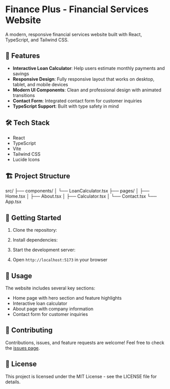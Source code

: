 # Finance Plus - Financial Services Website

A modern, responsive financial services website built with React, TypeScript, and Tailwind CSS.

## 🚀 Features

- **Interactive Loan Calculator**: Help users estimate monthly payments and savings
- **Responsive Design**: Fully responsive layout that works on desktop, tablet, and mobile devices
- **Modern UI Components**: Clean and professional design with animated transitions
- **Contact Form**: Integrated contact form for customer inquiries
- **TypeScript Support**: Built with type safety in mind

## 🛠️ Tech Stack

- React
- TypeScript
- Vite
- Tailwind CSS
- Lucide Icons

## 🏗️ Project Structure
src/
├── components/
│ └── LoanCalculator.tsx
├── pages/
│ ├── Home.tsx
│ ├── About.tsx
│ ├── Calculator.tsx
│ └── Contact.tsx
└── App.tsx

## 🚦 Getting Started

1. Clone the repository:
2. Install dependencies:
3. Start the development server:
   
4. Open `http://localhost:5173` in your browser

## 📝 Usage

The website includes several key sections:
- Home page with hero section and feature highlights
- Interactive loan calculator
- About page with company information
- Contact form for customer inquiries

## 🤝 Contributing

Contributions, issues, and feature requests are welcome! Feel free to check the [issues page](your-issues-url).

## 📜 License

This project is licensed under the MIT License - see the LICENSE file for details.

